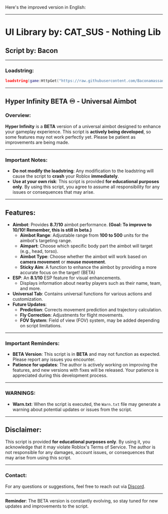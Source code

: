 Here's the improved version in English:

---

# **UI Library by: CAT_SUS - Nothing Lib**

## **Script by: Bacon**

---

### **Loadstring:**

```lua
loadstring(game:HttpGet("https://raw.githubusercontent.com/Baconamassado/hyperinfinityAimbot/refs/heads/main/hyperinfinity.lua"))()
```

---

## **Hyper Infinity BETA ♾️ - Universal Aimbot**

### **Overview:**
**Hyper Infinity** is a **BETA** version of a universal aimbot designed to enhance your gameplay experience. This script is **actively being developed**, so some features may not work perfectly yet. Please be patient as improvements are being made.

---

### **Important Notes:**

- **Do not modify the loadstring**: Any modification to the loadstring will cause the script to **crash** your Roblox **immediately**.
- **Use at your own risk**: This script is provided **for educational purposes only**. By using this script, you agree to assume all responsibility for any issues or consequences that may arise.

---

## **Features:**

- **Aimbot**: Provides **8.7/10** aimbot performance. **(Goal: To improve to 10/10! Remember, this is still in beta.)**
  - **Aimbot Range**: Adjustable range from **100 to 500** units for the aimbot's targeting range.
  - **Aimpart**: Choose which specific body part the aimbot will target (e.g., head, torso).
  - **Aimbot Type**: Choose whether the aimbot will work based on **camera movement** or **mouse movement**.
  - **Sticky Aim**: A function to enhance the aimbot by providing a more accurate focus on the target! (BETA)
- **ESP**: An **8.1/10** ESP feature for visual enhancements.
  - Displays information about nearby players such as their name, team, and more.
- **Universal Tab**: Contains universal functions for various actions and customization.
- **Future Updates**:
  - **Prediction**: Corrects movement prediction and trajectory calculation.
  - **Fly Correction**: Adjustments for flight movements.
  - **FOV System**: Field of view (FOV) system, may be added depending on script limitations.

---

### **Important Reminders:**

- **BETA Version**: This script is in **BETA** and may not function as expected. Please report any issues you encounter.
- **Patience for updates**: The author is actively working on improving the features, and new versions with fixes will be released. Your patience is appreciated during this development process.

---

### **WARNINGS:**

- **Warn.txt**: When the script is executed, the `Warn.txt` file may generate a warning about potential updates or issues from the script.
  
---

## **Disclaimer:**

This script is provided **for educational purposes only**. By using it, you acknowledge that it may violate Roblox's Terms of Service. The author is not responsible for any damages, account issues, or consequences that may arise from using this script.

---

### **Contact:**

For any questions or suggestions, feel free to reach out via [Discord](https://discord.com/users/1130485414961098762).

---

**Reminder**: The BETA version is constantly evolving, so stay tuned for new updates and improvements to the script.
